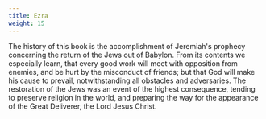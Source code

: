 ```yaml
---
title: Ezra
weight: 15
---
```


The history of this book is the accomplishment of Jeremiah's prophecy concerning the return of the Jews out of Babylon. From its contents we especially learn, that every good work will meet with opposition from enemies, and be hurt by the misconduct of friends; but that God will make his cause to prevail, notwithstanding all obstacles and adversaries. The restoration of the Jews was an event of the highest consequence, tending to preserve religion in the world, and preparing the way
  for the appearance of the Great Deliverer, the Lord Jesus Christ.
